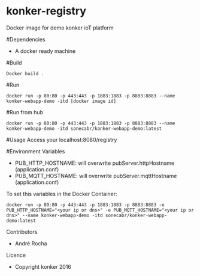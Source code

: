 # konker-registry
Docker image for demo konker ioT platform

#Dependencies
  * A docker ready machine

#Build
```
Docker build .
```

#Run
```
docker run -p 80:80 -p 443:443 -p 1883:1883 -p 8883:8883 --name konker-webapp-demo -itd [docker image id]
```

#Run from hub
```
docker run -p 80:80 -p 443:443 -p 1883:1883 -p 8883:8883 --name konker-webapp-demo -itd sonecabr/konker-webapp-demo:latest
```

#Usage
Access your localhost:8080/registry


#Environment Variables

* PUB\_HTTP\_HOSTNAME: will overwrite pubServer.httpHostname (application.conf)
* PUB\_MQTT\_HOSTNAME: will overwrite pubServer.mqttHostname (application.conf)

To set this variables in the Docker Container:

` docker run -p 80:80 -p 443:443 -p 1883:1883 -p 8883:8883 -e PUB_HTTP_HOSTNAME="<your ip or dns>" -e PUB_MQTT_HOSTNAME="<your ip or dns>" --name konker-webapp-demo -itd sonecabr/konker-webapp-demo:latest `


Contributors
  * André Rocha

Licence
  * Copyright konker 2016
